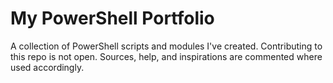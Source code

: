 # My PowerShell Portfolio
A collection of PowerShell scripts and modules I've created. 
Contributing to this repo is not open.
Sources, help, and inspirations are commented where used accordingly.